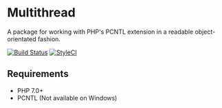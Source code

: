 # Multithread
A package for working with PHP's PCNTL extension in a readable object-orientated
fashion.

[![Build Status](https://travis-ci.org/byrobots/multithread.svg?branch=master)](https://travis-ci.org/byrobots/multithread)
[![StyleCI](https://styleci.io/repos/102980804/shield?branch=master)](https://styleci.io/repos/102980804)

## Requirements
- PHP 7.0+
- PCNTL (Not available on Windows)
